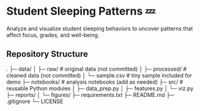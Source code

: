 # Student Sleeping Patterns 💤

Analyze and visualize student sleeping behaviors to uncover patterns that affect focus, grades, and well-being.

## Repository Structure
.
├─ data/
│ ├─ raw/ # original data (not committed)
│ ├─ processed/ # cleaned data (not committed)
│ └─ sample.csv # tiny sample included for demo
├─ notebooks/ # analysis notebooks (add as needed)
├─ src/ # reusable Python modules
│ ├─ data_prep.py
│ ├─ features.py
│ └─ viz.py
├─ reports/
│ └─ figures/
├─ requirements.txt
├─ README.md
├─ .gitignore
└─ LICENSE

